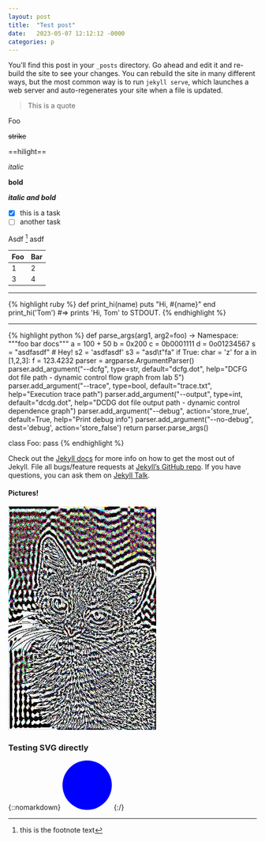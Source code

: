 ```yaml
---
layout: post
title:  "Test post"
date:   2023-05-07 12:12:12 -0000
categories: p
---
```


You’ll find this post in your `_posts` directory. Go ahead and edit it and re-build the site to see your changes. You can rebuild the site in many different ways, but the most common way is to run `jekyll serve`, which launches a web server and auto-regenerates your site when a file is updated.

> This is a quote

Foo

~~strike~~

==hilight==

*italic*

**bold**

***italic and bold***

- [x] this is a task
- [ ] another task

Asdf [^1] asdf

[^1]: this is the footnote text

| Foo | Bar |
| --- | --- |
| 1   | 2   |
| 3   | 4    |

-------

{% highlight ruby %}
def print_hi(name)
  puts "Hi, #{name}"
end
print_hi('Tom')
#=> prints 'Hi, Tom' to STDOUT.
{% endhighlight %}

---

{% highlight python %}
def parse_args(arg1, arg2=foo) -> Namespace:
    """foo bar docs"""
    a = 100 + 50
    b = 0x200
    c = 0b0001111
    d = 0o01234567
    s = "asdfasdf"
    # Hey!
    s2 = 'asdfasdf'
    s3 = "asd\t\"fa"
    if True:
      char = 'z'
    for a in [1,2,3]:
      f = 123.4232
    parser = argparse.ArgumentParser()
    parser.add_argument("--dcfg", type=str, default="dcfg.dot", help="DCFG dot file path - dynamic control flow graph from lab 5")
    parser.add_argument("--trace", type=bool, default="trace.txt", help="Execution trace path")
    parser.add_argument("--output", type=int, default="dcdg.dot", help="DCDG dot file output path - dynamic control dependence graph")
    parser.add_argument("--debug", action='store_true', default=True, help="Print debug info")
    parser.add_argument("--no-debug", dest='debug', action='store_false')
    return parser.parse_args()

class Foo:
  pass
{% endhighlight %}

Check out the [Jekyll docs][jekyll-docs] for more info on how to get the most out of Jekyll. File all bugs/feature requests at [Jekyll’s GitHub repo][jekyll-gh]. If you have questions, you can ask them on [Jekyll Talk][jekyll-talk].

[jekyll-docs]: https://jekyllrb.com/docs/home
[jekyll-gh]:   https://github.com/jekyll/jekyll
[jekyll-talk]: https://talk.jekyllrb.com/

#### Pictures!
![tooltip](/assets/cat-compressed.jpg)

### Testing SVG directly
{::nomarkdown}
<svg width="100" height=100>
    <circle cx="50" cy="50" r="50" fill="blue"/>
</svg>
{:/}
